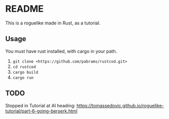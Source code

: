 # README

This is a roguelike made in Rust, as a tutorial.

## Usage

You must have rust installed, with cargo in your path.

1. `git clone <https://github.com/pabrams/rustcod.git>`
1. `cd rustcod`
1. `cargo build`
1. `cargo run`


## TODO

Stopped in Tutorial at AI heading: https://tomassedovic.github.io/roguelike-tutorial/part-6-going-berserk.html
